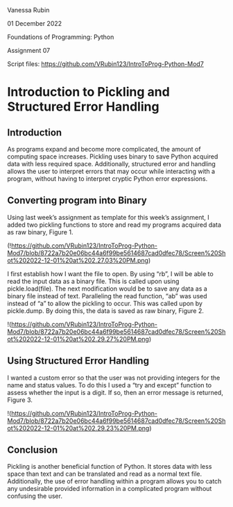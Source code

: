 Vanessa Rubin 

01 December 2022 

Foundations of Programming: Python 

Assignment 07 

Script files: https://github.com/VRubin123/IntroToProg-Python-Mod7 




# Introduction to Pickling and Structured Error Handling
## Introduction 

As programs expand and become more complicated, the amount of computing space increases. Pickling uses binary to save Python acquired data with less required space. Additionally, structured error and handling allows the user to interpret errors that may occur while interacting with a program, without having to interpret cryptic Python error expressions. 

## Converting program into Binary 

Using last week’s assignment as template for this week’s assignment, I added two pickling functions to store and read my programs acquired data as raw binary, Figure 1. 

(!https://github.com/VRubin123/IntroToProg-Python-Mod7/blob/8722a7b20e06bc44a6f99be5614687cad0dfec78/Screen%20Shot%202022-12-01%20at%202.27.03%20PM.png)

I first establish how I want the file to open. By using “rb”, I will be able to read the input data as a binary file. This is called upon using pickle.load(file). The next modification would be to save any data as a binary file instead of text. Paralleling the read function, “ab” was used instead of “a” to allow the pickling to occur. This was called upon by pickle.dump. By doing this, the data is saved as raw binary, Figure 2. 

!(https://github.com/VRubin123/IntroToProg-Python-Mod7/blob/8722a7b20e06bc44a6f99be5614687cad0dfec78/Screen%20Shot%202022-12-01%20at%202.29.27%20PM.png)

## Using Structured Error Handling 

I wanted a custom error so that the user was not providing integers for the name and status values. To do this I used a “try and except” function to assess whether the input is a digit. If so, then an error message is returned, Figure 3.  

!(https://github.com/VRubin123/IntroToProg-Python-Mod7/blob/8722a7b20e06bc44a6f99be5614687cad0dfec78/Screen%20Shot%202022-12-01%20at%202.29.23%20PM.png)

## Conclusion 

Pickling is another beneficial function of Python. It stores data with less space than text and can be translated and read as a normal text file. Additionally, the use of error handling within a program allows you to catch any undesirable provided information in a complicated program without confusing the user.  
